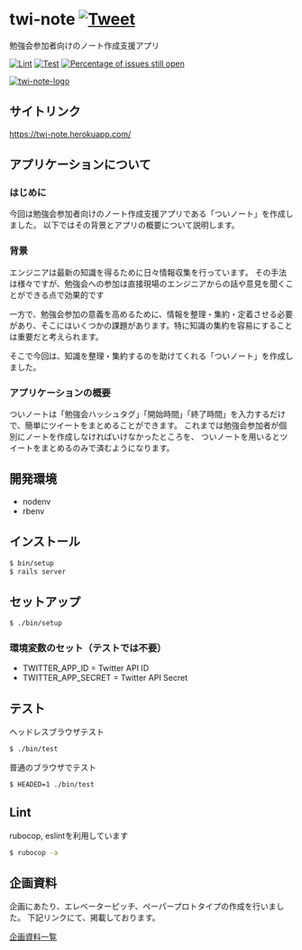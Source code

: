 # twi-note <a href="https://twitter.com/intent/tweet?url=https%3A%2F%2Fgithub.com%2Fs4na%2Ftwi-note&text=%E5%8B%89%E5%BC%B7%E4%BC%9A%E6%94%AF%E6%8F%B4%E3%82%A2%E3%83%97%E3%83%AA%E3%80%8C%E3%81%A4%E3%81%84%E3%83%8E%E3%83%BC%E3%83%88%E3%80%8D&via=s4na_penguin&hashtags=#twi-note" target="_blank">![Tweet](https://img.shields.io/twitter/url/http/shields.io.svg?style=social&logo=twitter)</a>

勉強会参加者向けのノート作成支援アプリ

[![Lint](https://github.com/s4na/twi-note/actions/workflows/lint.yml/badge.svg)](https://github.com/s4na/twi-note/actions/workflows/lint.yml)
[![Test](https://github.com/s4na/twi-note/actions/workflows/test.yml/badge.svg)](https://github.com/s4na/twi-note/actions/workflows/test.yml)
[![Percentage of issues still open](http://isitmaintained.com/badge/open/s4na/twi-note.svg)](http://isitmaintained.com/project/s4na/twi-note "Percentage of issues still open")

[![twi-note-logo](./app/assets/images/twi-note-icon/icon-196x196.png)](https://twi-note.herokuapp.com/)

## サイトリンク

https://twi-note.herokuapp.com/

## アプリケーションについて

### はじめに

今回は勉強会参加者向けのノート作成支援アプリである「ついノート」を作成しました。
以下ではその背景とアプリの概要について説明します。

### 背景

エンジニアは最新の知識を得るために日々情報収集を行っています。
その手法は様々ですが、勉強会への参加は直接現場のエンジニアからの話や意見を聞くことができる点で効果的です

一方で、勉強会参加の意義を高めるために、情報を整理・集約・定着させる必要があり、そこにはいくつかの課題があります。特に知識の集約を容易にすることは重要だと考えられます。

そこで今回は、知識を整理・集約するのを助けてくれる「ついノート」を作成しました。

### アプリケーションの概要

ついノートは「勉強会ハッシュタグ」「開始時間」「終了時間」を入力するだけで、簡単にツイートをまとめることができます。
これまでは勉強会参加者が個別にノートを作成しなければいけなかったところを、
ついノートを用いるとツイートをまとめるのみで済むようになります。

## 開発環境

- nodenv
- rbenv

## インストール

```sh
$ bin/setup
$ rails server
```

## セットアップ

```sh
$ ./bin/setup
```

### 環境変数のセット（テストでは不要）

- TWITTER_APP_ID = Twitter API ID
- TWITTER_APP_SECRET = Twitter API Secret

## テスト

ヘッドレスブラウザテスト

```sh
$ ./bin/test
```

普通のブラウザでテスト

```sh
$ HEADED=1 ./bin/test
```

## Lint

rubocop, eslintを利用しています

```sh
$ rubocop -a
```

## 企画資料

企画にあたり、エレベーターピッチ、ペーパープロトタイプの作成を行いました。
下記リンクにて、掲載しております。

[企画資料一覧](./doc/README.md)
